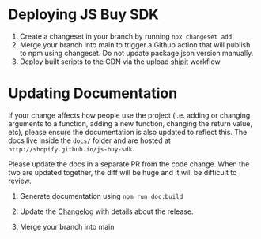 # Deploying JS Buy SDK

1. Create a changeset in your branch by running `npx changeset add`
1. Merge your branch into main to trigger a Github action that will publish to npm using changeset. Do not update package.json version manually.
1. Deploy built scripts to the CDN via the upload [shipit](https://shipit.shopify.io/shopify/js-buy-sdk/upload) workflow

# Updating Documentation

If your change affects how people use the project (i.e. adding or
changing arguments to a function, adding a new function, changing the
return value, etc), please ensure the documentation is also updated to
reflect this. The docs live inside the `docs/` folder and are hosted
at `http://shopify.github.io/js-buy-sdk`.

Please update the docs in a separate PR from the code change. When the two are
updated together, the diff will be huge and it will be difficult to review.

1. Generate documentation using `npm run doc:build`

2. Update the [Changelog](https://github.com/Shopify/js-buy-sdk/CHANGELOG.md) with details about the release.
3. Merge your branch into main
